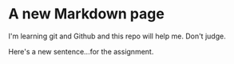 # A new Markdown page

I'm learning git and Github and this repo will help me. Don't judge.

Here's a new sentence...for the assignment.